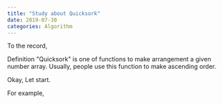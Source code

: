 ```yaml
---
title: "Study about Quicksork"
date: 2019-07-30 
categories: Algorithm
---
```


To the record,

Definition 
"Quicksork" is one of functions to make arrangement a given number array. Usually, people use this function to make ascending order.

Okay, Let start.



For example, 



